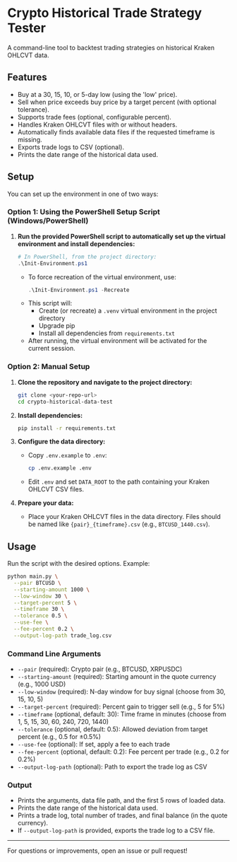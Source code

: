 # Crypto Historical Trade Strategy Tester

A command-line tool to backtest trading strategies on historical Kraken OHLCVT data.

## Features
- Buy at a 30, 15, 10, or 5-day low (using the 'low' price).
- Sell when price exceeds buy price by a target percent (with optional tolerance).
- Supports trade fees (optional, configurable percent).
- Handles Kraken OHLCVT files with or without headers.
- Automatically finds available data files if the requested timeframe is missing.
- Exports trade logs to CSV (optional).
- Prints the date range of the historical data used.

## Setup

You can set up the environment in one of two ways:

### Option 1: Using the PowerShell Setup Script (Windows/PowerShell)

1. **Run the provided PowerShell script to automatically set up the virtual environment and install dependencies:**
   ```powershell
   # In PowerShell, from the project directory:
   .\Init-Environment.ps1
   ```
   - To force recreation of the virtual environment, use:
     ```powershell
     .\Init-Environment.ps1 -Recreate
     ```
   - This script will:
     - Create (or recreate) a `.venv` virtual environment in the project directory
     - Upgrade pip
     - Install all dependencies from `requirements.txt`
   - After running, the virtual environment will be activated for the current session.

### Option 2: Manual Setup

1. **Clone the repository and navigate to the project directory:**
   ```sh
   git clone <your-repo-url>
   cd crypto-historical-data-test
   ```

2. **Install dependencies:**
   ```sh
   pip install -r requirements.txt
   ```

3. **Configure the data directory:**
   - Copy `.env.example` to `.env`:
     ```sh
     cp .env.example .env
     ```
   - Edit `.env` and set `DATA_ROOT` to the path containing your Kraken OHLCVT CSV files.

4. **Prepare your data:**
   - Place your Kraken OHLCVT files in the data directory. Files should be named like `{pair}_{timeframe}.csv` (e.g., `BTCUSD_1440.csv`).

## Usage

Run the script with the desired options. Example:

```sh
python main.py \
  --pair BTCUSD \
  --starting-amount 1000 \
  --low-window 30 \
  --target-percent 5 \
  --timeframe 30 \
  --tolerance 0.5 \
  --use-fee \
  --fee-percent 0.2 \
  --output-log-path trade_log.csv
```

### Command Line Arguments
- `--pair` (required): Crypto pair (e.g., BTCUSD, XRPUSDC)
- `--starting-amount` (required): Starting amount in the quote currency (e.g., 1000 USD)
- `--low-window` (required): N-day window for buy signal (choose from 30, 15, 10, 5)
- `--target-percent` (required): Percent gain to trigger sell (e.g., 5 for 5%)
- `--timeframe` (optional, default: 30): Time frame in minutes (choose from 1, 5, 15, 30, 60, 240, 720, 1440)
- `--tolerance` (optional, default: 0.5): Allowed deviation from target percent (e.g., 0.5 for ±0.5%)
- `--use-fee` (optional): If set, apply a fee to each trade
- `--fee-percent` (optional, default: 0.2): Fee percent per trade (e.g., 0.2 for 0.2%)
- `--output-log-path` (optional): Path to export the trade log as CSV

### Output
- Prints the arguments, data file path, and the first 5 rows of loaded data.
- Prints the date range of the historical data used.
- Prints a trade log, total number of trades, and final balance (in the quote currency).
- If `--output-log-path` is provided, exports the trade log to a CSV file.

---

For questions or improvements, open an issue or pull request! 